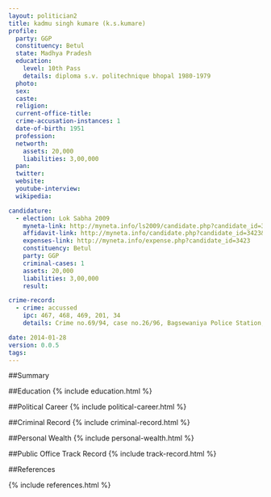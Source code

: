 ```yaml
---
layout: politician2
title: kadmu singh kumare (k.s.kumare)
profile: 
  party: GGP
  constituency: Betul
  state: Madhya Pradesh
  education: 
    level: 10th Pass
    details: diploma s.v. politechnique bhopal 1980-1979
  photo: 
  sex: 
  caste: 
  religion: 
  current-office-title: 
  crime-accusation-instances: 1
  date-of-birth: 1951
  profession: 
  networth: 
    assets: 20,000
    liabilities: 3,00,000
  pan: 
  twitter: 
  website: 
  youtube-interview: 
  wikipedia: 

candidature: 
  - election: Lok Sabha 2009
    myneta-link: http://myneta.info/ls2009/candidate.php?candidate_id=3423
    affidavit-link: http://myneta.info/candidate.php?candidate_id=3423&scan=original
    expenses-link: http://myneta.info/expense.php?candidate_id=3423
    constituency: Betul 
    party: GGP
    criminal-cases: 1
    assets: 20,000
    liabilities: 3,00,000
    result:  

crime-record: 
  - crime: accussed
    ipc: 467, 468, 469, 201, 34
    details: Crime no.69/94, case no.26/96, Bagsewaniya Police Station, Bhopal, Honble JMFC Bhopal, Cognizance date 29/08/97 

date: 2014-01-28
version: 0.0.5
tags: 
---
```

##Summary


##Education
{% include education.html %}


##Political Career
{% include political-career.html %}


##Criminal Record
{% include criminal-record.html %}


##Personal Wealth
{% include personal-wealth.html %}


##Public Office Track Record
{% include track-record.html %}


##References


{% include references.html %}